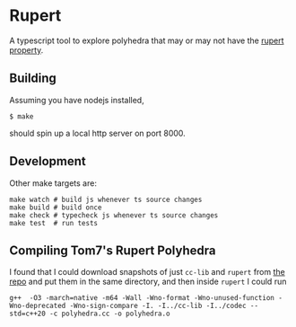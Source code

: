 Rupert
=======

A typescript tool to explore polyhedra that may or may not have the
[rupert
property](https://en.wikipedia.org/wiki/Prince_Rupert%27s_cube).

Building
--------

Assuming you have nodejs installed,

```shell
$ make
```

should spin up a local http server on port 8000.

Development
-----------

Other make targets are:

```shell
make watch # build js whenever ts source changes
make build # build once
make check # typecheck js whenever ts source changes
make test  # run tests
```

Compiling Tom7's Rupert Polyhedra
---------------------------------

I found that I could download snapshots of just `cc-lib` and `rupert` from
[the repo](https://sourceforge.net/p/tom7misc/svn/HEAD/tree/trunk/) and put them in the
same directory, and then inside `rupert` I could run
```
g++  -O3 -march=native -m64 -Wall -Wno-format -Wno-unused-function -Wno-deprecated -Wno-sign-compare -I. -I../cc-lib -I../codec --std=c++20 -c polyhedra.cc -o polyhedra.o
```
